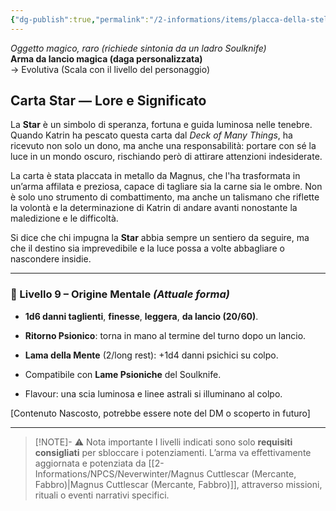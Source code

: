 ```yaml
---
{"dg-publish":true,"permalink":"/2-informations/items/placca-della-stella/","noteIcon":""}
---
```


_Oggetto magico, raro (richiede sintonia da un ladro Soulknife)_  
**Arma da lancio magica (daga personalizzata)**  
→ Evolutiva (Scala con il livello del personaggio)

## Carta Star — Lore e Significato

La **Star** è un simbolo di speranza, fortuna e guida luminosa nelle tenebre. Quando Katrin ha pescato questa carta dal _Deck of Many Things_, ha ricevuto non solo un dono, ma anche una responsabilità: portare con sé la luce in un mondo oscuro, rischiando però di attirare attenzioni indesiderate.

La carta è stata placcata in metallo da Magnus, che l'ha trasformata in un’arma affilata e preziosa, capace di tagliare sia la carne sia le ombre. Non è solo uno strumento di combattimento, ma anche un talismano che riflette la volontà e la determinazione di Katrin di andare avanti nonostante la maledizione e le difficoltà.

Si dice che chi impugna la **Star** abbia sempre un sentiero da seguire, ma che il destino sia imprevedibile e la luce possa a volte abbagliare o nascondere insidie.

---

### 📌 Livello 9 – Origine Mentale _(Attuale forma)_

- **1d6 danni taglienti**, **finesse**, **leggera**, **da lancio (20/60)**.
    
- **Ritorno Psionico**: torna in mano al termine del turno dopo un lancio.
    
- **Lama della Mente** (2/long rest): +1d4 danni psichici su colpo.
    
- Compatibile con **Lame Psioniche** del Soulknife.
    
- Flavour: una scia luminosa e linee astrali si illuminano al colpo.


[Contenuto Nascosto, potrebbe essere note del DM o scoperto in futuro]

---
> [!NOTE]-  ⚠️ Nota importante
> I livelli indicati sono solo **requisiti consigliati** per sbloccare i potenziamenti. L’arma va effettivamente aggiornata e potenziata da [[2-Informations/NPCS/Neverwinter/Magnus Cuttlescar (Mercante, Fabbro)\|Magnus Cuttlescar (Mercante, Fabbro)]], attraverso missioni, rituali o eventi narrativi specifici.